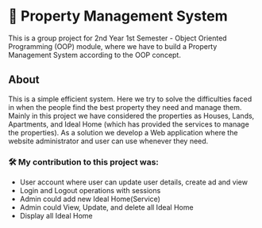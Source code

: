 # 🏡 Property Management System

This is a group project for 2nd Year 1st Semester - Object Oriented Programming (OOP) module, where we have to build a Property Management System according to the OOP concept. 

## About

This is a  simple efficient system. Here we try to solve the difficulties faced in when the people find the best property they need and manage them. Mainly in this project we have considered the properties as Houses, Lands, Apartments, and Ideal Home (which has provided the services to manage the properties). As a solution we develop a Web application where the website administrator and user can use whenever they need.

### 🛠 My contribution to this project was:
* User account where user can update user details, create ad and view
* Login and Logout operations with sessions
* Admin could add new Ideal Home(Service)
* Admin could View, Update, and delete all Ideal Home
* Display all Ideal Home


